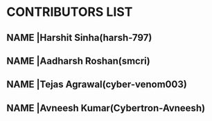 # CONTRIBUTORS LIST

NAME |Harshit Sinha(harsh-797)
------
NAME |Aadharsh Roshan(smcri)
------
NAME |Tejas Agrawal(cyber-venom003)
------
NAME |Avneesh Kumar(Cybertron-Avneesh)
------


